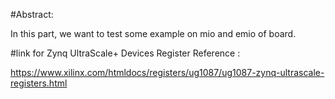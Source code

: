 #Abstract:

In this part, we want to test some example on mio and emio of board.

#link for Zynq UltraScale+ Devices Register Reference :

https://www.xilinx.com/htmldocs/registers/ug1087/ug1087-zynq-ultrascale-registers.html
